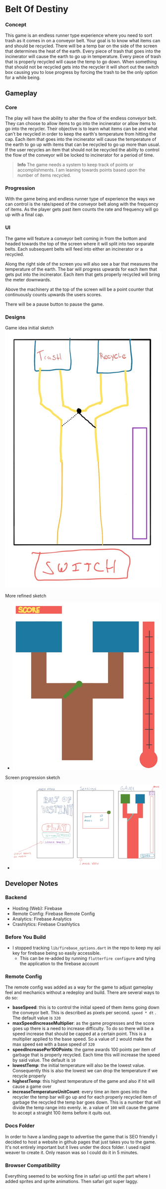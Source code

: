 # Belt Of Destiny

### Concept

This game is an endless runner type experience where you need to sort trash as it comes in on a conveyor belt. Your goal is to know what items can and should be recycled. There will be a temp bar on the side of the screen that determines the heat of the earth. Every piece of trash that goes into the incinerator will cause the earth to go up in temperature. Every piece of trash that is properly recycled will cause the temp to go down. When something that should not be recycled gets into the recycler it will short out the switch box causing you to lose progress by forcing the trash to be the only option for a while being.

## Gameplay

### Core

The play will have the ability to alter the flow of the endless conveyor belt. They can choose to allow items to go into the incinerator or allow items to go into the recycler. Their objective is to learn what items can be and what can't be recycled in order to keep the earth's temperature from hitting the cap. Each item that goes into the incinerator will cause the temperature of the earth to go up with items that can be recycled to go up more than usual. If the user recycles an item that should not be recycled the ability to control the flow of the conveyor will be locked to incinerator for a period of time.

> **Info**
> The game needs a system to keep track of points or accomplishments. I am leaning towards points based upon the number of items recycled.

### Progression

With the game being and endless runner type of experience the ways we can control is the rate/speed of the conveyor belt along with the frequency of items. As the player gets past item counts the rate and frequency will go up with a final cap.

### UI

The game will feature a conveyor belt coming in from the bottom and headed towards the top of the screen where it will split into two separate belts. Each subsequent belts will feed into either an incinerator or a recycled.

Along the right side of the screen you will also see a bar that measures the temperature of the earth. The bar will progress upwards for each item that gets put into the incinerator. Each item that gets properly recycled will bring the meter downwards.

Above the machinery at the top of the screen will be a point counter that continuously counts upwards the users scores.

There will be a pause button to pause the game.

### Designs

Game idea initial sketch
![game idea 1](/readme/game-idea-1.jpg)

More refined sketch

- ![game idea 2](/readme/game-idea-2.jpg)

Screen progression sketch

- ![game idea 3](/readme/game-idea-3.jpg)

## Developer Notes

### Backend

- Hosting (Web): Firebase
- Remote Config: Firebase Remote Config
- Analytics: Firebase Analytics
- Crashlytics: Firebase Crashlytics

### Before You Build

- I stopped tracking `lib/firebase_options.dart` in the repo to keep my api key for firebase being so easily accessible.
  - This can be re-added by running `flutterfire configure` and tying the application to the firebase account

### Remote Config

The remote config was added as a way for the game to adjust gameplay feel and mechanics without a redeploy and build. There are several ways to do so:

- **baseSpeed**: this is to control the initial speed of them items going down the conveyor belt. This is described as pixels per second. `speed * dt` . The default value is `320`
- **maxSpeedIncreaseMultiplier**: as the game progresses and the score goes up there is a need to increase difficulty. To do so there will be a speed increase that should be capped at a certain point. This is a multiplier applied to the base speed. So a value of `2` would make the max speed `640` with a base speed of `320`
- **speedIncreasePer100Points**: the game awards 100 points per item of garbage that is properly recycled. Each time this will increase the speed by said value. The default is `10`
- **lowestTemp**: the initial temperature will also be the lowest value. Consequently this is also the lowest we can drop the temperature if we recycle properly
- **highestTemp**: this highest temperature of the game and also if hit will cause a game over
- **increaseTemperatureUnitCount**: every time an item goes into the recycler the temp bar will go up and for each properly recycled item of garbage the recycled the temp bar goes down. This is a number that will divide the temp range into evenly. ie. a value of `100` will cause the game to accept a straight 100 items before it quits out.

### Docs Folder

In order to have a landing page to advertise the game that is SEO friendly I decided to host a website in github pages that just takes you to the game. It's not entirely important but it lives under the docs folder. I used rapid weaver to create it. Only reason was so I could do it in 5 minutes.

### Browser Compatibility

Everything seemed to be working fine in safari up until the part where I added sprites and sprite animations. Then safari got super laggy.
